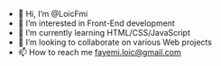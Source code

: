 - 👋 Hi, I’m @LoicFmi
- 👀 I’m interested in Front-End development
- 🌱 I’m currently learning HTML/CSS/JavaScript
- 💞️ I’m looking to collaborate on various Web projects
- 📫 How to reach me fayemi.loic@gmail.com

<!---
LoicFmi/LoicFmi is a ✨ special ✨ repository because its `README.md` (this file) appears on your GitHub profile.
You can click the Preview link to take a look at your changes.
--->
